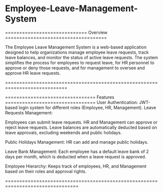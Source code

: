 # Employee-Leave-Management-System


============================= Overview ====================================

The Employee Leave Management System is a web-based application designed to help organizations manage employee leave requests, track leave balances, and monitor the status of active leave requests. The system simplifies the process for employees to request leave, for HR personnel to approve or deny those requests, and for management to oversee and approve HR leave requests.

============================================================================




================================ Features ================================
User Authentication:
JWT-based login system for different roles (Employee, HR, Management).
Leave Requests Management:


Employees can submit leave requests.
HR and Management can approve or reject leave requests.
Leave balances are automatically deducted based on leave approvals, excluding weekends and public holidays.


Public Holidays Management:
HR can add and manage public holidays.


Leave Bank Management:
Each employee has a default leave bank of 2 days per month, which is deducted when a leave request is approved.


Employee Hierarchy:
Keeps track of employees, HR, and Management based on their roles and approval rights.

================================================================================